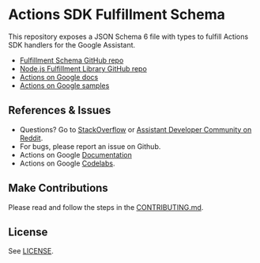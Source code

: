 # Actions SDK Fulfillment Schema

This repository exposes a JSON Schema 6 file with types to fulfill Actions SDK handlers for the Google Assistant.

* [Fulfillment Schema GitHub repo](https://github.com/actions-on-google/assistant-conversation-schema)
* [Node.js Fulfillment Library GitHub repo](https://github.com/actions-on-google/assistant-conversation-nodejs)
* [Actions on Google docs](https://developers.google.com/assistant)
* [Actions on Google samples](https://developers.google.com/assistant/actions/samples)

## References & Issues
+ Questions? Go to [StackOverflow](https://stackoverflow.com/questions/tagged/actions-on-google) or [Assistant Developer Community on Reddit](https://www.reddit.com/r/GoogleAssistantDev/).
+ For bugs, please report an issue on Github.
+ Actions on Google [Documentation](https://developers.google.com/assistant)
+ Actions on Google [Codelabs](https://codelabs.developers.google.com/?cat=Assistant).

## Make Contributions
Please read and follow the steps in the [CONTRIBUTING.md](CONTRIBUTING.md).

## License
See [LICENSE](LICENSE).
